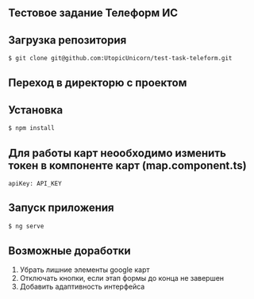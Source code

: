 ## Тестовое задание Телеформ ИС

## Загрузка репозитория
```bash
$ git clone git@github.com:UtopicUnicorn/test-task-teleform.git
```
## Переход в директорю с проектом

## Установка
```bash
$ npm install
```

## Для работы карт неообходимо изменить токен в компоненте карт (map.component.ts)
```
apiKey: API_KEY
```



## Запуск приложения

```bash
$ ng serve
```

## Возможные доработки
1. Убрать лишние элементы google карт
2. Отключать кнопки, если этап формы до конца не завершен
3. Добавить адаптивность интерфейса


